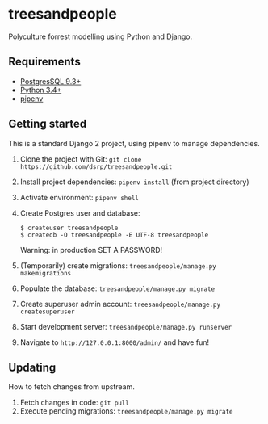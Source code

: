 # treesandpeople
Polyculture forrest modelling using Python and Django.

## Requirements
* [PostgresSQL 9.3+](https://www.postgresql.org/download/)
* [Python 3.4+](https://www.python.org/downloads/)
* [pipenv](https://docs.pipenv.org/#install-pipenv-today)

## Getting started
This is a standard Django 2 project, using pipenv to manage dependencies.

1. Clone the project with Git: `git clone https://github.com/dsrp/treesandpeople.git`
2. Install project dependencies: `pipenv install` (from project directory)
3. Activate environment: `pipenv shell`
4. Create Postgres user and database:
   ```shell
   $ createuser treesandpeople
   $ createdb -O treesandpeople -E UTF-8 treesandpeople
   ```

   Warning: in production SET A PASSWORD!
5. (Temporarily) create migrations: `treesandpeople/manage.py makemigrations`
6. Populate the database: `treesandpeople/manage.py migrate`
7. Create superuser admin account: `treesandpeople/manage.py createsuperuser`
8. Start development server: `treesandpeople/manage.py runserver`
9. Navigate to `http://127.0.0.1:8000/admin/` and have fun!

## Updating
How to fetch changes from upstream.

1. Fetch changes in code: `git pull`
2. Execute pending migrations: `treesandpeople/manage.py migrate`
